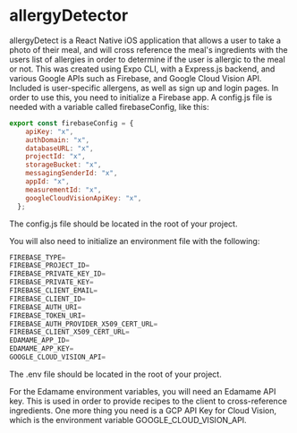 # allergyDetector
allergyDetect is a React Native iOS application that allows a user to take a photo of their meal, and will cross reference the meal's ingredients with the users list of allergies in order to determine if the user is allergic to the meal or not. This was created using Expo CLI, with a Express.js backend, and various Google APIs such as Firebase, and Google Cloud Vision API. Included is user-specific allergens, as well as sign up and login pages.
In order to use this, you need to initialize a Firebase app. A config.js file is needed with a variable called firebaseConfig, like this:

```JavaScript
export const firebaseConfig = {
    apiKey: "x",
    authDomain: "x",
    databaseURL: "x",
    projectId: "x",
    storageBucket: "x",
    messagingSenderId: "x",
    appId: "x",
    measurementId: "x",
    googleCloudVisionApiKey: "x",
  };
```
The config.js file should be located in the root of your project.

You will also need to initialize an environment file with the following:
```JavaScript
FIREBASE_TYPE=
FIREBASE_PROJECT_ID=
FIREBASE_PRIVATE_KEY_ID=
FIREBASE_PRIVATE_KEY=
FIREBASE_CLIENT_EMAIL=
FIREBASE_CLIENT_ID=
FIREBASE_AUTH_URI=
FIREBASE_TOKEN_URI=
FIREBASE_AUTH_PROVIDER_X509_CERT_URL=
FIREBASE_CLIENT_X509_CERT_URL=
EDAMAME_APP_ID=
EDAMAME_APP_KEY=
GOOGLE_CLOUD_VISION_API=
```

The .env file should be located in the root of your project.

For the Edamame environment variables, you will need an Edamame API key. This is used in order to provide recipes to the client to cross-reference ingredients.
One more thing you need is a GCP API Key for Cloud Vision, which is the environment variable GOOGLE_CLOUD_VISION_API.
